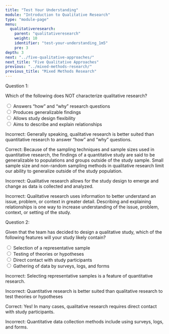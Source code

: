 ```yaml
---
title: "Test Your Understanding"
module: "Introduction to Qualitative Research"
type: "module-page"
menu:
  qualitativeresearch:
    parent: "qualitativeresearch"
    weight: 10
    identifier: "test-your-understanding_1m5"
    pre: 3
depth: 3
next: "../five-qualitative-approaches/"
next_title: "Five Qualitative Approaches"
previous: "../mixed-methods-research/"
previous_title: "Mixed Methods Research"
---
```

<div class="qualitativeresearch"><form method="post" action="."><div class="pageblock"><div class="itemfeedback">

<div class="cases">
<div class="casetitle">
    Question 1:
  </div>
<div class="casecontent">
<div class="casequestion">
<p>Which of the following does NOT characterize qualitative research?</p>
<form id="form-169" method="post">
<div class="form-check">
<input class="form-check-input" data-answer="#answer-608" id="answer-value-608" name="question169" type="radio" value="608">
<label class="form-check-label" for="answer-value-608">Answers “how” and “why” research questions</label>
</div>
<div class="form-check">
<input class="form-check-input" data-answer="#answer-609" id="answer-value-609" name="question169" type="radio" value="609">
<label class="form-check-label" for="answer-value-609">Produces generalizable findings</label>
</div>
<div class="form-check">
<input class="form-check-input" data-answer="#answer-610" id="answer-value-610" name="question169" type="radio" value="610">
<label class="form-check-label" for="answer-value-610">Allows study design flexibility</label>
</div>
<div class="form-check">
<input class="form-check-input" data-answer="#answer-611" id="answer-value-611" name="question169" type="radio" value="611">
<label class="form-check-label" for="answer-value-611">Aims to describe and explain relationships</label>
</div>
</form>
</div>
<div class="case-feedback">
<div class="answer-container item-feedback" id="answer-608">
<p><span class="incorrect">Incorrect: </span>Generally speaking, qualitative research is better suited than quantitative research to answer “how” and “why” questions.</p>
</div>
<div class="answer-container item-feedback" id="answer-609">
<p><span class="correct">Correct: </span>Because of the sampling techniques and sample sizes used in quantitative research, the findings of a quantitative study are said to be generalizable to populations and groups outside of the study sample. Small sample size and non-random sampling methods in qualitative research limit our ability to generalize outside of the study population. </p>
</div>
<div class="answer-container item-feedback" id="answer-610">
<p><span class="incorrect">Incorrect: </span>Qualitative research allows for the study design to emerge and change as data is collected and analyzed.</p>
</div>
<div class="answer-container item-feedback" id="answer-611">
<p><span class="incorrect">Incorrect: </span>Qualitative research uses information to better understand an issue, problem, or context in greater detail. Describing and explaining relationships is one way to increase understanding of the issue, problem, context, or setting of the study.</p>
</div>
</div><!--end case-feedback-->
</div>
</div>

<div class="cases">
<div class="casetitle">
    Question 2:
  </div>
<div class="casecontent">
<div class="casequestion">
<p>Given that the team has decided to design a qualitative study, which of the following features will your study likely contain?</p>
<form id="form-170" method="post">
<div class="form-check">
<input class="form-check-input" data-answer="#answer-612" id="answer-value-612" name="question170" type="radio" value="612">
<label class="form-check-label" for="answer-value-612">Selection of a representative sample
</label>
</div>
<div class="form-check">
<input class="form-check-input" data-answer="#answer-613" id="answer-value-613" name="question170" type="radio" value="613">
<label class="form-check-label" for="answer-value-613">Testing of theories or hypotheses</label>
</div>
<div class="form-check">
<input class="form-check-input" data-answer="#answer-614" id="answer-value-614" name="question170" type="radio" value="614">
<label class="form-check-label" for="answer-value-614">Direct contact with study participants</label>
</div>
<div class="form-check">
<input class="form-check-input" data-answer="#answer-615" id="answer-value-615" name="question170" type="radio" value="615">
<label class="form-check-label" for="answer-value-615">Gathering of data by surveys, logs, and forms</label>
</div>
</form>
</div>
<div class="case-feedback">
<div class="answer-container item-feedback" id="answer-612">
<p><span class="incorrect">Incorrect: </span>Selecting representative samples is a feature of quantitative research.</p>
</div>
<div class="answer-container item-feedback" id="answer-613">
<p><span class="incorrect">Incorrect: </span>Quantitative research is better suited than qualitative research to test theories or hypotheses</p>
</div>
<div class="answer-container item-feedback" id="answer-614">
<p><span class="correct">Correct: </span>Yes! In many cases, qualitative research requires direct contact with study participants. </p>
</div>
<div class="answer-container item-feedback" id="answer-615">
<p><span class="incorrect">Incorrect: </span>Quantitative data collection methods include using surveys, logs, and forms.</p>
</div>
</div><!--end case-feedback-->
</div>
</div>


</div>
</div></form></div>